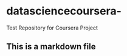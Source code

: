 datasciencecoursera-
====================

Test Repository for Coursera Project

## This is a markdown file
